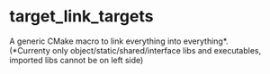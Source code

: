 # target_link_targets
A generic CMake macro to link everything into everything\*.  
(\*Currenty only object/static/shared/interface libs and executables, imported libs cannot be on left side)

